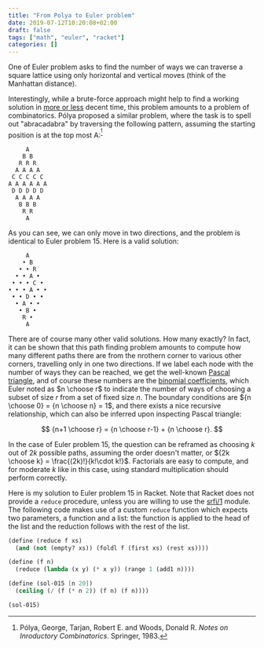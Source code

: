```yaml
---
title: "From Polya to Euler problem"
date: 2019-07-12T10:20:08+02:00
draft: false
tags: ["math", "euler", "racket"]
categories: []
---
```


One of Euler problem asks to find the number of ways we can traverse a square lattice using only horizontal and vertical moves (think of the Manhattan distance).

<!--more-->

Interestingly, while a brute-force approach might help to find a working solution in [more or less](http://code.jasonbhill.com/python/project-euler-problem-15/) decent time, this problem amounts to a problem of combinatorics. Pólya proposed a similar problem, where the task is to spell out "abracadabra" by traversing the following pattern, assuming the starting position is at the top most A:<sup>[^1]</sup>

         A
        B B
       R R R
      A A A A
     C C C C C
    A A A A A A
     D D D D D
      A A A A
       B B B
        R R
         A

As you can see, we can only move in two directions, and the problem is identical to Euler problem 15. Here is a valid solution:

         A
        • B
       • • R
      • • A •
     • • • C •
    • • • A • •
     • • D • •
      • A • •
       • B •
        R •
         A

There are of course many other valid solutions. How many exactly? In fact, it can be shown that this path finding problem amounts to compute how many different paths there are from the nrothern corner to various other corners, travelling only in one two directions. If we label each node with the number of ways they can be reached, we get the well-known [Pascal triangle](https://en.wikipedia.org/wiki/Pascal%27s_triangle), and of course these numbers are the [binomial coefficients](https://en.wikipedia.org/wiki/Binomial_coefficient), which Euler noted as $n \choose r$ to indicate the number of ways of choosing a subset of size $r$ from a set of fixed size $n$. The boundary conditions are ${n \choose 0} = {n \choose n} = 1$, and there exists a nice recursive relationship, which can also be inferred upon inspecting Pascal triangle:

$$ {n+1 \choose r} = {n \choose r-1} + {n \choose r}. $$

In the case of Euler problem 15, the question can be reframed as choosing $k$ out of $2k$ possible paths, assuming the order doesn't matter, or ${2k \choose k} = \frac{(2k)!}{k!\cdot k!}$. Factorials are easy to compute, and for moderate $k$ like in this case, using standard multiplication should perform correctly.

Here is my solution to Euler problem 15 in Racket. Note that Racket does not provide a `reduce` procedure, unless you are willing to use the [srfi/1](https://docs.racket-lang.org/srfi/srfi-1.html?q=reduce) module. The following code makes use of a custom `reduce` function which expects two parameters, a function and a list: the function is applied to the head of the list and the reduction follows with the rest of the list.

```scheme
(define (reduce f xs)
  (and (not (empty? xs)) (foldl f (first xs) (rest xs))))

(define (f n)
  (reduce (lambda (x y) (* x y)) (range 1 (add1 n))))

(define (sol-015 [n 20])
  (ceiling (/ (f (* n 2)) (f n) (f n))))

(sol-015)
```

[^1]: Pólya, George, Tarjan, Robert E. and Woods, Donald R. _Notes on Inroductory Combinatorics_. Springer, 1983.

